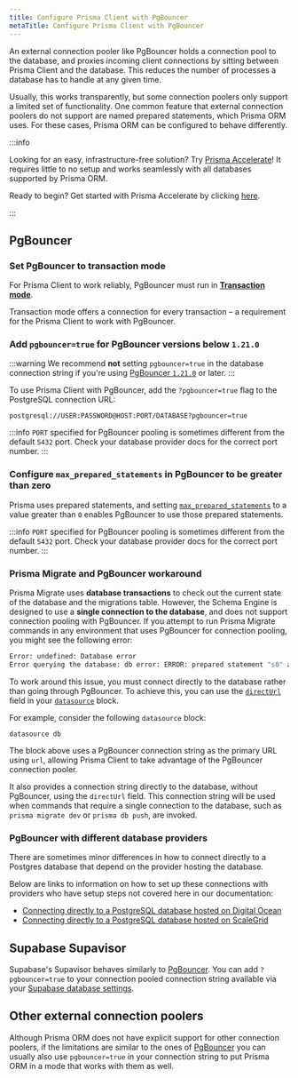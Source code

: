 ```yaml
---
title: Configure Prisma Client with PgBouncer
metaTitle: Configure Prisma Client with PgBouncer
---
```


An external connection pooler like PgBouncer holds a connection pool to the database, and proxies incoming client connections by sitting between Prisma Client and the database. This reduces the number of processes a database has to handle at any given time.

Usually, this works transparently, but some connection poolers only support a limited set of functionality. One common feature that external connection poolers do not support are named prepared statements, which Prisma ORM uses. For these cases, Prisma ORM can be configured to behave differently.

:::info

Looking for an easy, infrastructure-free solution? Try [Prisma Accelerate](https://www.prisma.io/accelerate?utm_source=docs&utm_campaign=pgbouncer-help)! It requires little to no setup and works seamlessly with all databases supported by Prisma ORM.

Ready to begin? Get started with Prisma Accelerate by clicking [here](https://console.prisma.io?utm_source=docs&utm_campaign=pgbouncer-help).

:::

## PgBouncer

### Set PgBouncer to transaction mode

For Prisma Client to work reliably, PgBouncer must run in [**Transaction mode**](https://www.pgbouncer.org/features.html).

Transaction mode offers a connection for every transaction – a requirement for the Prisma Client to work with PgBouncer.

### Add `pgbouncer=true` for PgBouncer versions below `1.21.0`

:::warning
We recommend **not** setting `pgbouncer=true` in the database connection string if you're using [PgBouncer `1.21.0`](https://github.com/prisma/prisma/issues/21531#issuecomment-1919059472) or later.
:::

To use Prisma Client with PgBouncer, add the `?pgbouncer=true` flag to the PostgreSQL connection URL:

```shell
postgresql://USER:PASSWORD@HOST:PORT/DATABASE?pgbouncer=true
```

:::info
`PORT` specified for PgBouncer pooling is sometimes different from the default `5432` port. Check your database provider docs for the correct port number.
:::

### Configure `max_prepared_statements` in PgBouncer to be greater than zero

Prisma uses prepared statements, and setting [`max_prepared_statements`](https://www.pgbouncer.org/config.html) to a value greater than `0` enables PgBouncer to use those prepared statements.

:::info
`PORT` specified for PgBouncer pooling is sometimes different from the default `5432` port. Check your database provider docs for the correct port number.
:::

### Prisma Migrate and PgBouncer workaround

Prisma Migrate uses **database transactions** to check out the current state of the database and the migrations table. However, the Schema Engine is designed to use a **single connection to the database**, and does not support connection pooling with PgBouncer. If you attempt to run Prisma Migrate commands in any environment that uses PgBouncer for connection pooling, you might see the following error:

```bash
Error: undefined: Database error
Error querying the database: db error: ERROR: prepared statement "s0" already exists
```

To work around this issue, you must connect directly to the database rather than going through PgBouncer. To achieve this, you can use the [`directUrl`](/orm/reference/prisma-schema-reference#fields) field in your [`datasource`](/orm/reference/prisma-schema-reference#datasource) block.

For example, consider the following `datasource` block:

```prisma
datasource db
```

The block above uses a PgBouncer connection string as the primary URL using `url`, allowing Prisma Client to take advantage of the PgBouncer connection pooler.

It also provides a connection string directly to the database, without PgBouncer, using the `directUrl` field. This connection string will be used when commands that require a single connection to the database, such as `prisma migrate dev` or `prisma db push`, are invoked.

### PgBouncer with different database providers

There are sometimes minor differences in how to connect directly to a Postgres database that depend on the provider hosting the database.

Below are links to information on how to set up these connections with providers who have setup steps not covered here in our documentation:

- [Connecting directly to a PostgreSQL database hosted on Digital Ocean](https://github.com/prisma/prisma/issues/6157)
- [Connecting directly to a PostgreSQL database hosted on ScaleGrid](https://github.com/prisma/prisma/issues/6701#issuecomment-824387959)

## Supabase Supavisor

Supabase's Supavisor behaves similarly to [PgBouncer](#pgbouncer). You can add `?pgbouncer=true` to your connection pooled connection string available via your [Supabase database settings](https://supabase.com/dashboard/project/_/settings/database).

## Other external connection poolers

Although Prisma ORM does not have explicit support for other connection poolers, if the limitations are similar to the ones of [PgBouncer](#pgbouncer) you can usually also use `pgbouncer=true` in your connection string to put Prisma ORM in a mode that works with them as well.

